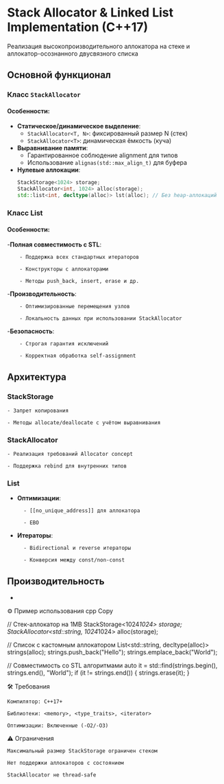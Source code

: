 # Stack Allocator & Linked List Implementation (C++17)

Реализация высокопроизводительного аллокатора на стеке и аллокатор-осознанного двусвязного списка

## Основной функционал

### Класс `StackAllocator`
#### Особенности:
- **Статическое/динамическое выделение**:
  - `StackAllocator<T, N>`: фиксированный размер N (стек)
  - `StackAllocator<T>`: динамическая ёмкость (куча)
- **Выравнивание памяти**:
  - Гарантированное соблюдение alignment для типов
  - Использование `alignas(std::max_align_t)` для буфера
- **Нулевые аллокации**:
  ```cpp
  StackStorage<1024> storage;
  StackAllocator<int, 1024> alloc(storage);
  std::list<int, decltype(alloc)> lst(alloc); // Без heap-аллокаций

### Класс List
#### Особенности:

  -**Полная совместимость с STL**:

        - Поддержка всех стандартных итераторов

        - Конструкторы с аллокаторами

        - Методы push_back, insert, erase и др.

  -**Производительность**:

        - Оптимизированные перемещения узлов

        - Локальность данных при использовании StackAllocator

  -**Безопасность**:

        - Строгая гарантия исключений

        - Корректная обработка self-assignment

## Архитектура
### StackStorage

    - Запрет копирования

    - Методы allocate/deallocate с учётом выравнивания

### StackAllocator

    - Реализация требований Allocator concept

    - Поддержка rebind для внутренних типов

### List

- **Оптимизации**:

        - [[no_unique_address]] для аллокатора

        - EBO

- **Итераторы**:

        - Bidirectional и reverse итераторы

        - Конверсия между const/non-const
  
## Производительность
 - 
⚙️ Пример использования
cpp
Copy

// Стек-аллокатор на 1MB
StackStorage<1024*1024> storage;
StackAllocator<std::string, 1024*1024> alloc(storage);

// Список с кастомным аллокатором
List<std::string, decltype(alloc)> strings(alloc);
strings.push_back("Hello");
strings.emplace_back("World");

// Совместимость со STL алгоритмами
auto it = std::find(strings.begin(), strings.end(), "World");
if (it != strings.end()) {
    strings.erase(it);
}

🛠 Требования

    Компилятор: C++17+

    Библиотеки: <memory>, <type_traits>, <iterator>

    Оптимизации: Включенные (-O2/-O3)

⚠️ Ограничения

    Максимальный размер StackStorage ограничен стеком

    Нет поддержки аллокаторов с состоянием

    StackAllocator не thread-safe
